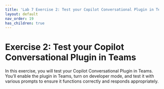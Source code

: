 ```yaml
---
title: 'Lab 7 Exercise 2: Test your Copilot Conversational Plugin in Teams'
layout: default
nav_order: 19
has_children: true
---
```


# Exercise 2: Test your Copilot Conversational Plugin in Teams 

In this exercise, you will test your Copilot Conversational Plugin in Teams. You’ll enable the plugin in Teams, turn on developer mode, and test it with various prompts to ensure it functions correctly and responds appropriately.
